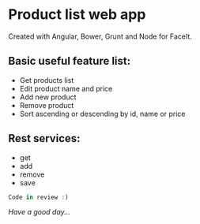 # Product list web app

Created with Angular, Bower, Grunt and Node for FaceIt.

## Basic useful feature list:

 * Get products list
 * Edit product name and price
 * Add new product
 * Remove product 
 * Sort ascending or descending by id, name or price


## Rest services:

 * get
 * add
 * remove
 * save


```javascript
Code in review :)
```

*Have a good day...*
